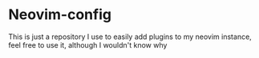 # Neovim-config
This is just a repository I use to easily add plugins to my neovim instance, feel free to use it, although I wouldn't know why
